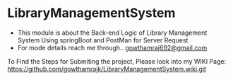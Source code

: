 # LibraryManagementSystem

- This module is about the Back-end Logic of Library Management System Using springBoot and PostMan for Server Request
- For mode details reach me through.. gowthamraj692@gmail.com

To Find the Steps for Submiting the project, Please look into my WIKI Page: https://github.com/gowthamrajk/LibraryManagementSystem.wiki.git
